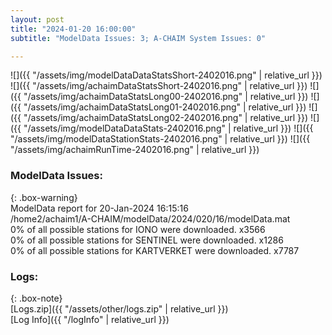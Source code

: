 ```yaml
---
layout: post
title: "2024-01-20 16:00:00"
subtitle: "ModelData Issues: 3; A-CHAIM System Issues: 0"

---
```


![]({{ "/assets/img/modelDataDataStatsShort-2402016.png" | relative_url }})
![]({{ "/assets/img/achaimDataStatsShort-2402016.png" | relative_url }})
![]({{ "/assets/img/achaimDataStatsLong00-2402016.png" | relative_url }})
![]({{ "/assets/img/achaimDataStatsLong01-2402016.png" | relative_url }})
![]({{ "/assets/img/achaimDataStatsLong02-2402016.png" | relative_url }})
![]({{ "/assets/img/modelDataDataStats-2402016.png" | relative_url }})
![]({{ "/assets/img/modelDataStationStats-2402016.png" | relative_url }})
![]({{ "/assets/img/achaimRunTime-2402016.png" | relative_url }})


### ModelData Issues:  
  
{: .box-warning}  
 ModelData report for 20-Jan-2024 16:15:16   
 /home2/achaim1/A-CHAIM/modelData/2024/020/16/modelData.mat   
 0% of all possible stations for IONO were downloaded. x3566   
 0% of all possible stations for SENTINEL were downloaded. x1286   
 0% of all possible stations for KARTVERKET were downloaded. x7787   
  


### Logs:  
  
{: .box-note}  
[Logs.zip]({{ "/assets/other/logs.zip" | relative_url }})  
[Log Info]({{ "/logInfo" | relative_url }})  

